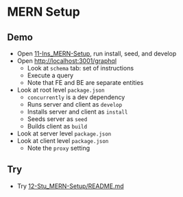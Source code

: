 # MERN Setup

## Demo

- Open [11-Ins_MERN-Setup](../../01-Activities/11-Ins_MERN-Setup), run install, seed, and develop
- Open [http://localhost:3001/graphql](http://localhost:3001/graphql)
  - Look at `schema` tab: set of instructions
  - Execute a query
  - Note that FE and BE are separate entities
- Look at root level `package.json`
  - `concurrently` is a dev dependency
  - Runs server and client as `develop`
  - Installs server and client as `install`
  - Seeds server as `seed`
  - Builds client as `build`
- Look at server level `package.json`
- Look at client level `package.json`
  - Note the `proxy` setting

## Try

- Try [12-Stu_MERN-Setup/README.md](../../01-Activities/12-Stu_MERN-Setup/README.md)
